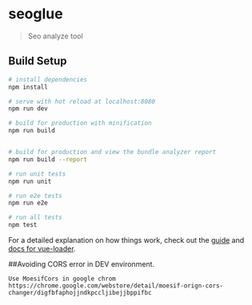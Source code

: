 # seoglue

> Seo analyze tool

## Build Setup

``` bash
# install dependencies
npm install

# serve with hot reload at localhost:8080
npm run dev

# build for production with minification
npm run build


# build for production and view the bundle analyzer report
npm run build --report

# run unit tests
npm run unit

# run e2e tests
npm run e2e

# run all tests
npm test
```

For a detailed explanation on how things work, check out the [guide](http://vuejs-templates.github.io/webpack/) and [docs for vue-loader](http://vuejs.github.io/vue-loader).


##Avoiding CORS error in DEV environment.

```
Use MoesifCors in google chrom
https://chrome.google.com/webstore/detail/moesif-orign-cors-changer/digfbfaphojjndkpccljibejjbppifbc

```
